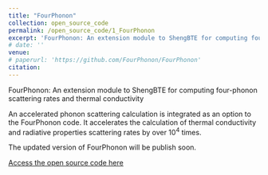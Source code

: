 ```yaml
---
title: "FourPhonon"
collection: open_source_code
permalink: /open_source_code/1_FourPhonon
excerpt: 'FourPhonon: An extension module to ShengBTE for computing four-phonon scattering rates and thermal conductivity.'
# date: ''
venue: 
# paperurl: 'https://github.com/FourPhonon/FourPhonon'
citation: 
---
```

FourPhonon: An extension module to ShengBTE for computing four-phonon scattering rates and thermal conductivity

An accelerated phonon scattering calculation is integrated as an option to the FourPhonon code. It accelerates the calculation of thermal conductivity and radiative properties scattering rates by over 10<sup>4</sup> times.

The updated version of FourPhonon will be publish soon. 

[Access the open source code here](https://github.com/FourPhonon/FourPhonon)

<!-- Recommended citation: Your Name, You. (2010). "Paper Title Number 2." <i>Journal 1</i>. 1(2). -->